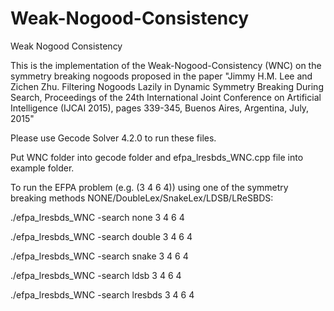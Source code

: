 # Weak-Nogood-Consistency
Weak Nogood Consistency

This is the implementation of the Weak-Nogood-Consistency (WNC) on the symmetry breaking nogoods proposed in the paper "Jimmy H.M. Lee and Zichen Zhu.  Filtering Nogoods Lazily in Dynamic Symmetry Breaking During Search, Proceedings of the 24th International Joint Conference on Artificial Intelligence (IJCAI 2015), pages 339-345, Buenos Aires, Argentina, July, 2015"

Please use Gecode Solver 4.2.0 to run these files.

Put WNC folder into gecode folder and efpa_lresbds_WNC.cpp file into example folder.

To run the EFPA problem (e.g. (3 4 6 4)) using one of the symmetry breaking methods NONE/DoubleLex/SnakeLex/LDSB/LReSBDS:

./efpa_lresbds_WNC -search none 3 4 6 4

./efpa_lresbds_WNC -search double 3 4 6 4

./efpa_lresbds_WNC -search snake 3 4 6 4

./efpa_lresbds_WNC -search ldsb 3 4 6 4

./efpa_lresbds_WNC -search lresbds 3 4 6 4
